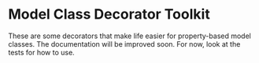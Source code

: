 # Model Class Decorator Toolkit

These are some decorators that make life easier for property-based model classes.
The documentation will be improved soon. For now, look at the tests for how to use.
